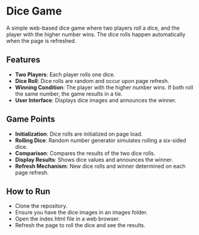 # Dice Game

A simple web-based dice game where two players roll a dice, and the player with the higher number wins. The dice rolls happen automatically when the page is refreshed.

## Features

- **Two Players**: Each player rolls one dice.
- **Dice Roll**: Dice rolls are random and occur upon page refresh.
- **Winning Condition**: The player with the higher number wins. If both roll the same number, the game results in a tie.
- **User Interface**: Displays dice images and announces the winner.

## Game Points

- **Initialization**: Dice rolls are initialized on page load.
- **Rolling Dice**: Random number generator simulates rolling a six-sided dice.
- **Comparison**: Compares the results of the two dice rolls.
- **Display Results**: Shows dice values and announces the winner.
- **Refresh Mechanism**: New dice rolls and winner determined on each page refresh.

## How to Run
- Clone the repository.
- Ensure you have the dice images in an images folder.
- Open the index.html file in a web browser.
- Refresh the page to roll the dice and see the results.
